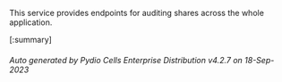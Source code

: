 






This service provides endpoints for auditing shares across the whole application.

[:summary]

###### Auto generated by Pydio Cells Enterprise Distribution v4.2.7 on 18-Sep-2023
